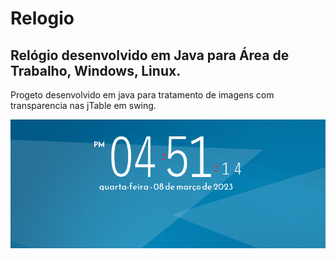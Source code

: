 # Relogio
## Relógio desenvolvido em Java para Área de Trabalho, Windows, Linux. 
Progeto desenvolvido em java para tratamento de imagens com transparencia nas jTable em swing.

![Relogio](https://github.com/ArturDuarte/Relogio/blob/master/Sem%20t%C3%ADtulo.png)
